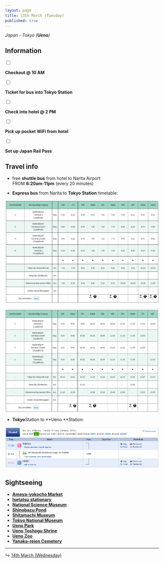 ```yaml
---
layout: page
title: 13th March (Tuesday)
published: true
---
```


*Japan - Tokyo (**Ueno**)*

## Information

<input class="box" type="checkbox" name="131" />

<label type="text" class="strikethrough"> <b>Checkout @ 10 AM</b></label><br>

<input class="box" type="checkbox" name="132" />

<label type="text" class="strikethrough"> <b>Ticket for bus into Tokyo Station</b></label><br>

<input class="box" type="checkbox" name="133" />

<label type="text" class="strikethrough"> <b>Check into hotel @ 2 PM</b></label><br>

<input class="box" type="checkbox" name="134" />

<label type="text" class="strikethrough"> <b>Pick up pocket WiFi from hotel</b></label><br>

<input class="box" type="checkbox" name="jrp" />

<label type="text" class="strikethrough"> <b>Set up Japan Rail Pass</b></label>

## Travel info

* free **shuttle bus** from hotel to Narita Airport<br>FROM **6:20am-11pm**&nbsp;(every 20 minutes)

* **Express bus**&nbsp;from Narita to **Tokyo Station** timetable:

[![](/days/week1/bustimetable.PNG)](http://maki.host/days/week1/bustimetable.PNG)

[![bustimetable2.PNG](/days/week1/bustimetable2.PNG)](http://maki.host/days/week1/bustimetable2.PNG)

* **Tokyo**Station to **Ueno&nbsp;**Station:

![](/uploads/versions/tokyoueno---x----886-242x---.PNG)

## Sightseeing

* **[Ameya-yokocho Market](/locations/japan/ameyoko)**
* **[Isetatsu stationary](/locations/japan/isetatsu)**
* **[National Science Museum](/locations/japan/nsm)**
* **[Shinobazu Pond](/locations/japan/shinobazupond)**
* **[Shitamachi Museum](/locations/japan/shitamachi)**
* **[Tokyo National Museum](/locations/japan/tokyonationalmuseum)**
* **[Ueno Park](/locations/japan/uenopark)**
* **[Ueno Toshogu Shrine](/locations/japan/uenoshrine)**
* **[Ueno Zoo](/locations/japan/uenozoo)**
* **[Yanaka-reien Cemetery](/locations/japan/yanakareiencemetery)**

---

↪ [14th March (Wednesday)](/days/week1/14mar)